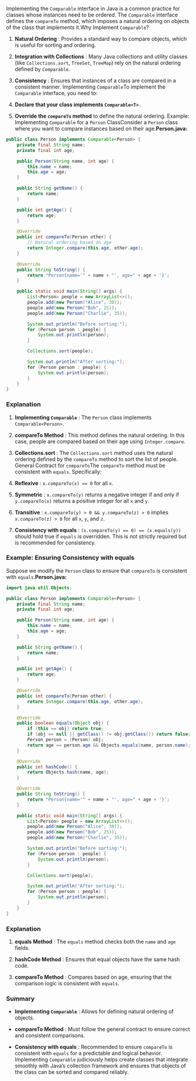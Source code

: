 Implementing the `Comparable` interface in Java is a common practice for classes whose instances need to be ordered. The `Comparable` interface defines the `compareTo` method, which imposes a natural ordering on objects of the class that implements it.Why Implement `Comparable`?

1. **Natural Ordering** : Provides a standard way to compare objects, which is useful for sorting and ordering.

2. **Integration with Collections** : Many Java collections and utility classes (like `Collections.sort`, `TreeSet`, `TreeMap`) rely on the natural ordering defined by `Comparable`.

3. **Consistency** : Ensures that instances of a class are compared in a consistent manner.
   Implementing `Comparable`To implement the `Comparable` interface, you need to:
4. **Declare that your class implements `Comparable<T>`** .

5. **Override the `compareTo` method** to define the natural ordering.
   Example: Implementing `Comparable` for a `Person` ClassConsider a `Person` class where you want to compare instances based on their age.**Person.java:**

```java
public class Person implements Comparable<Person> {
    private final String name;
    private final int age;

    public Person(String name, int age) {
        this.name = name;
        this.age = age;
    }

    public String getName() {
        return name;
    }

    public int getAge() {
        return age;
    }

    @Override
    public int compareTo(Person other) {
        // Natural ordering based on age
        return Integer.compare(this.age, other.age);
    }

    @Override
    public String toString() {
        return "Person{name='" + name + "', age=" + age + '}';
    }

    public static void main(String[] args) {
        List<Person> people = new ArrayList<>();
        people.add(new Person("Alice", 30));
        people.add(new Person("Bob", 25));
        people.add(new Person("Charlie", 35));

        System.out.println("Before sorting:");
        for (Person person : people) {
            System.out.println(person);
        }

        Collections.sort(people);

        System.out.println("After sorting:");
        for (Person person : people) {
            System.out.println(person);
        }
    }
}
```

### Explanation

1. **Implementing `Comparable`** : The `Person` class implements `Comparable<Person>`.

2. **compareTo Method** : This method defines the natural ordering. In this case, people are compared based on their age using `Integer.compare`.

3. **Collections.sort** : The `Collections.sort` method uses the natural ordering defined by the `compareTo` method to sort the list of people.
   General Contract for `compareTo`The `compareTo` method must be consistent with `equals`. Specifically:
4. **Reflexive** : `x.compareTo(x) == 0` for all `x`.

5. **Symmetric** : `x.compareTo(y)` returns a negative integer if and only if `y.compareTo(x)` returns a positive integer for all `x` and `y`.

6. **Transitive** : `x.compareTo(y) > 0 && y.compareTo(z) > 0` implies `x.compareTo(z) > 0` for all `x`, `y`, and `z`.

7. **Consistency with equals** : `(x.compareTo(y) == 0) == (x.equals(y))` should hold true if `equals` is overridden. This is not strictly required but is recommended for consistency.

### Example: Ensuring Consistency with equals

Suppose we modify the `Person` class to ensure that `compareTo` is consistent with `equals`.**Person.java:**

```java
import java.util.Objects;

public class Person implements Comparable<Person> {
    private final String name;
    private final int age;

    public Person(String name, int age) {
        this.name = name;
        this.age = age;
    }

    public String getName() {
        return name;
    }

    public int getAge() {
        return age;
    }

    @Override
    public int compareTo(Person other) {
        return Integer.compare(this.age, other.age);
    }

    @Override
    public boolean equals(Object obj) {
        if (this == obj) return true;
        if (obj == null || getClass() != obj.getClass()) return false;
        Person person = (Person) obj;
        return age == person.age && Objects.equals(name, person.name);
    }

    @Override
    public int hashCode() {
        return Objects.hash(name, age);
    }

    @Override
    public String toString() {
        return "Person{name='" + name + "', age=" + age + '}';
    }

    public static void main(String[] args) {
        List<Person> people = new ArrayList<>();
        people.add(new Person("Alice", 30));
        people.add(new Person("Bob", 25));
        people.add(new Person("Charlie", 35));

        System.out.println("Before sorting:");
        for (Person person : people) {
            System.out.println(person);
        }

        Collections.sort(people);

        System.out.println("After sorting:");
        for (Person person : people) {
            System.out.println(person);
        }
    }
}
```

### Explanation

1. **equals Method** : The `equals` method checks both the `name` and `age` fields.

2. **hashCode Method** : Ensures that equal objects have the same hash code.

3. **compareTo Method** : Compares based on age, ensuring that the comparison logic is consistent with `equals`.

### Summary

- **Implementing `Comparable`** : Allows for defining natural ordering of objects.

- **compareTo Method** : Must follow the general contract to ensure correct and consistent comparisons.

- **Consistency with equals** : Recommended to ensure `compareTo` is consistent with `equals` for a predictable and logical behavior.
  Implementing `Comparable` judiciously helps create classes that integrate smoothly with Java’s collection framework and ensures that objects of the class can be sorted and compared reliably.
